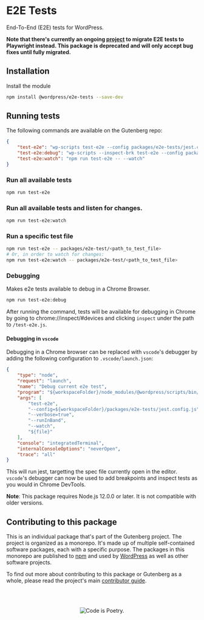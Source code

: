 # E2E Tests

End-To-End (E2E) tests for WordPress.

**Note that there's currently an ongoing [project](https://github.com/WordPress/gutenberg/issues/38851) to migrate E2E tests to Playwright instead. This package is deprecated and will only accept bug fixes until fully migrated.**

## Installation

Install the module

```bash
npm install @wordpress/e2e-tests --save-dev
```

## Running tests

The following commands are available on the Gutenberg repo:

```json
{
	"test-e2e": "wp-scripts test-e2e --config packages/e2e-tests/jest.config.js",
	"test-e2e:debug": "wp-scripts --inspect-brk test-e2e --config packages/e2e-tests/jest.config.js --puppeteer-devtools",
	"test-e2e:watch": "npm run test-e2e -- --watch"
}
```

### Run all available tests

```bash
npm run test-e2e
```

### Run all available tests and listen for changes.

```bash
npm run test-e2e:watch
```

### Run a specific test file

```bash
npm run test-e2e -- packages/e2e-test/<path_to_test_file>
# Or, in order to watch for changes:
npm run test-e2e:watch -- packages/e2e-test/<path_to_test_file>
```

### Debugging

Makes e2e tests available to debug in a Chrome Browser.

```bash
npm run test-e2e:debug
```

After running the command, tests will be available for debugging in Chrome by going to chrome://inspect/#devices and clicking `inspect` under the path to `/test-e2e.js`.

#### Debugging in `vscode`

Debugging in a Chrome browser can be replaced with `vscode`'s debugger by adding the following configuration to `.vscode/launch.json`:

```json
{
	"type": "node",
	"request": "launch",
	"name": "Debug current e2e test",
	"program": "${workspaceFolder}/node_modules/@wordpress/scripts/bin/wp-scripts.js",
	"args": [
		"test-e2e",
		"--config=${workspaceFolder}/packages/e2e-tests/jest.config.js",
		"--verbose=true",
		"--runInBand",
		"--watch",
		"${file}"
	],
	"console": "integratedTerminal",
	"internalConsoleOptions": "neverOpen",
	"trace": "all"
}
```

This will run jest, targetting the spec file currently open in the editor. `vscode`'s debugger can now be used to add breakpoints and inspect tests as you would in Chrome DevTools.

**Note**: This package requires Node.js 12.0.0 or later. It is not compatible with older versions.

## Contributing to this package

This is an individual package that's part of the Gutenberg project. The project is organized as a monorepo. It's made up of multiple self-contained software packages, each with a specific purpose. The packages in this monorepo are published to [npm](https://www.npmjs.com/) and used by [WordPress](https://make.wordpress.org/core/) as well as other software projects.

To find out more about contributing to this package or Gutenberg as a whole, please read the project's main [contributor guide](https://github.com/WordPress/gutenberg/tree/HEAD/CONTRIBUTING.md).

<br /><br /><p align="center"><img src="https://s.w.org/style/images/codeispoetry.png?1" alt="Code is Poetry." /></p>
